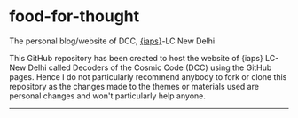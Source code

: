 # food-for-thought
The personal blog/website of DCC, [{iaps}](https://iaps.info)-LC New Delhi

This GitHub repository has been created to host the website of {iaps} LC-New Delhi called Decoders of the Cosmic Code (DCC) using the GitHub pages. Hence I do not particularly recommend anybody to fork or clone this repository as the changes made to the themes or materials used are personal changes and won't particularly help anyone. 
_____________________________________________________________________________________________________________________________
